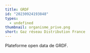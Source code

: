 ```yaml
---
title: GRDF
id: "20230924193848"
types:
  - undefined
thumbnail: organisme_prive.png
short: Gaz réseau Distribution France
---
```


Plateforme open data de GRDF.